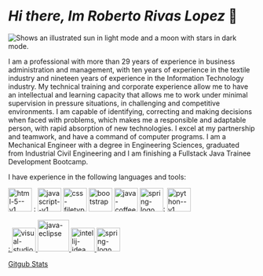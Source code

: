 # _Hi there, Im Roberto Rivas Lopez_ 👋
<picture>
  <source media="(prefers-color-scheme: dark)" srcset="https://user-images.githubusercontent.com/25423296/163456776-7f95b81a-f1ed-45f7-b7ab-8fa810d529fa.png">
  <source media="(prefers-color-scheme: light)" srcset="https://user-images.githubusercontent.com/25423296/163456779-a8556205-d0a5-45e2-ac17-42d089e3c3f8.png">
  <img alt="Shows an illustrated sun in light mode and a moon with stars in dark mode." src="https://user-images.githubusercontent.com/25423296/163456779-a8556205-d0a5-45e2-ac17-42d089e3c3f8.png">
</picture>

I am a professional with more than 29 years of experience in business administration and management, with ten years of experience in the textile industry and nineteen years of experience in the Information Technology industry. My technical training and corporate experience allow me to have an intellectual and learning capacity that allows me to work under minimal supervision in pressure situations, in challenging and competitive environments. I am capable of identifying, correcting and making decisions when faced with problems, which makes me a responsible and adaptable person, with rapid absorption of new technologies. I excel at my partnership and teamwork, and have a command of computer programs. I am a Mechanical Engineer with a degree in Engineering Sciences, graduated from Industrial Civil Engineering and I am finishing a Fullstack Java Trainee Development Bootcamp.

I have experience in the following languages and tools:

<img width="48" height="48" src="https://img.icons8.com/color/48/html-5--v1.png" alt="html-5--v1"/> : 
<img width="48" height="48" src="https://img.icons8.com/color/48/javascript--v1.png" alt="javascript--v1"/>
<img width="48" height="48" src="https://img.icons8.com/parakeet/48/css-filetype.png" alt="css-filetype"/>
<img width="48" height="48" src="https://img.icons8.com/color/48/bootstrap.png" alt="bootstrap"/>
<img width="48" height="48" src="https://img.icons8.com/color/48/java-coffee-cup-logo--v1.png" alt="java-coffee-cup-logo--v1"/>
<img width="48" height="48" src="https://img.icons8.com/color/48/spring-logo.png" alt="spring-logo"/>:
<img width="48" height="48" src="https://img.icons8.com/color/48/python--v1.png" alt="python--v1"/>


<a href="https://creativecommons.org/licenses/by-sa/4.0"/>:
<img width="48" height="48" src="https://img.icons8.com/fluency/48/visual-studio-code-2019.png" alt="visual-studio-code-2019"/>
<img width="64" height="64" src="https://img.icons8.com/nolan/64/java-eclipse.png" alt="java-eclipse"/>
<img width="48" height="48" src="https://img.icons8.com/fluency/48/intellij-idea.png" alt="intellij-idea"/>
<img width="48" height="48" src="https://img.icons8.com/color/48/spring-logo.png" alt="spring-logo"/>

Gitgub Stats

<!--
**RobertoRivasL/RobertoRivasL** is a ✨ _special_ ✨ repository because its `README.md` (this file) appears on your GitHub profile.

Here are some ideas to get you started:

- 🔭 I’m currently working on ...
- 🌱 I’m currently learning ...
- 👯 I’m looking to collaborate on ...
- 🤔 I’m looking for help with ...
- 💬 Ask me about ...
- 📫 How to reach me: ...
- 😄 Pronouns: ...
- ⚡ Fun fact: ...
-->
